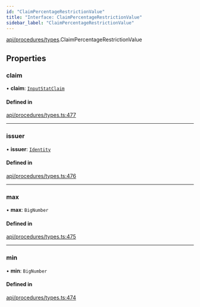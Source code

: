 ```yaml
---
id: "ClaimPercentageRestrictionValue"
title: "Interface: ClaimPercentageRestrictionValue"
sidebar_label: "ClaimPercentageRestrictionValue"
---
```


[api/procedures/types](../../../../../modules/API/Procedures/Types/Types.md).ClaimPercentageRestrictionValue

## Properties

### claim

• **claim**: [`InputStatClaim`](../../../../../modules/API/Entities/Types/Types.md#inputstatclaim)

#### Defined in

[api/procedures/types.ts:477](https://github.com/PolymeshAssociation/polymesh-sdk/blob/b55e63737/src/api/procedures/types.ts#L477)

___

### issuer

• **issuer**: [`Identity`](../../../../../classes/API/Entities/Identity/Identity.md)

#### Defined in

[api/procedures/types.ts:476](https://github.com/PolymeshAssociation/polymesh-sdk/blob/b55e63737/src/api/procedures/types.ts#L476)

___

### max

• **max**: `BigNumber`

#### Defined in

[api/procedures/types.ts:475](https://github.com/PolymeshAssociation/polymesh-sdk/blob/b55e63737/src/api/procedures/types.ts#L475)

___

### min

• **min**: `BigNumber`

#### Defined in

[api/procedures/types.ts:474](https://github.com/PolymeshAssociation/polymesh-sdk/blob/b55e63737/src/api/procedures/types.ts#L474)
